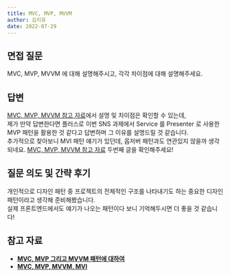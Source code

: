 ```yaml
---
title: MVC, MVP, MVVM
author: 김지유
date: 2022-07-29
---
```


## 면접 질문
MVC, MVP, MVVM 에 대해 설명해주시고, 각각 차이점에 대해 설명해주세요.

## 답변
[MVC, MVP, MVVM 참고 자료](#참고-자료)에서 설명 및 차이점은 확인할 수 있는데,  
제가 만약 답변한다면 플러스로 이번 SNS 과제에서 Service 를 Presenter 로 사용한 MVP 패턴을 활용한 것 같다고 답변하며 그 이유를 설명드릴 것 같습니다.  
추가적으로 찾아보니 MVI 패턴 얘기가 있던데, 옵저버 패턴과도 연관있지 않을까 생각되네요. [MVC, MVP, MVVM 참고 자료](#참고-자료) 두번째 글을 확인해주세요!  

## 질문 의도 및 간략 후기
개인적으로 디자인 패턴 중 프로젝트의 전체적인 구조를 나타내기도 하는 중요한 디자인 패턴이라고 생각해 준비해봤습니다.  
실제 프론트엔드에서도 얘기가 나오는 패턴이다 보니 기억해두시면 더 좋을 것 같습니다!
  
## 참고 자료
- ****[MVC, MVP 그리고 MVVM 패턴에 대하여](https://devowen.com/457)****
- ****[MVC, MVP, MVVM, MVI](https://brunch.co.kr/@oemilk/113)****
